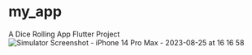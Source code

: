 # my_app

A Dice Rolling App Flutter Project
![Simulator Screenshot - iPhone 14 Pro Max - 2023-08-25 at 16 16 58](https://github.com/OzgeKrnz/Dice-Roll-App/assets/81923635/8569833a-9178-49cd-a715-3782bd13f13c)
